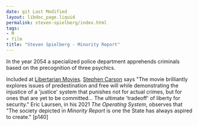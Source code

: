 ```yaml
---
date: git Last Modified
layout: libdoc_page.liquid
permalink: steven-spielberg/index.html
tags:
- M
- film
title: "Steven Spielberg - Minority Report"
---
```


In the year 2054 a specialized police department apprehends criminals based on  the precognition of three psychics.
 
 Included at <a href="http://libertarianmovies.net/M/Minority-Report-2002-.html"> Libertarian Movies</a>. <a href="https://mises.org/library/films-liberty-and-state-1">Stephen Carson</a>  says "The movie brilliantly explores issues of predestination and free will  while demonstrating the injustice of a 'justice' system that punishes not for  actual crimes, but for ones that are yet to be committed... The ultimate 'tradeoff'  of liberty for security." Eric Laursen, in his 2021 _The Operating System_, observes that "The society depicted in _Minority Report_ is one the State has always aspired to create." [p140]
